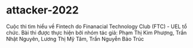 # attacker-2022
Cuộc thi tìm hiểu về Fintech do Finanacial Technology Club (FTC) - UEL tổ chức. Bài thi được thực hiện bởi nhóm tác giả: Phạm Thị Kim Phượng, Trần Nhật Nguyên, Lương Thị Mỹ Tâm, Trần Nguyễn Bảo Trúc

